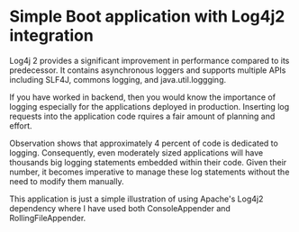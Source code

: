 # Simple Boot application with Log4j2 integration

Log4j 2 provides a significant improvement in performance compared to its predecessor. It contains asynchronous loggers and supports multiple APIs including SLF4J, commons logging, and java.util.loggging.

If you have worked in backend, then you would know the importance of logging especially for the applications deployed in production. Inserting log requests into the application code rquires a fair amount of planning and effort.

Observation shows that approximately 4 percent of code is dedicated to logging. Consequently, even moderately sized applications will have thousands big logging statements embedded within their code. Given their number, it becomes imperative to manage these log statements without the need to modify them manually.

This application is just a simple illustration of using Apache's Log4j2 dependency where I have used both ConsoleAppender and RollingFileAppender.
